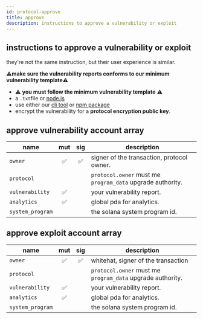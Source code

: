 ```yaml
---
id: protocol-approve
title: approve
description: instructions to approve a vulnerability or exploit
---
```


## instructions to approve a vulnerability or exploit

they're not the same instruction, but their user experience is similar.

⚠️**make sure the vulnerability reports conforms to our minimum vulnerability template**⚠️

- ⚠️ **you must follow the minimum vulnerability template** ⚠️
- a `.txt`file or [node.js]()
- use either our [cli tool]() or [npm package]()
- encrypt the vulnerability for a **protocol encryption public key**.

## approve vulnerability account array

| name             | mut | sig | description                                                |
| ---------------- | :-: | :-: | ---------------------------------------------------------- |
| `owner`          | ✅  | ✅  | signer of the transaction, protocol owner.                 |
| `protocol`       |     |     | `protocol.owner` must me `program_data` upgrade authority. |
| `vulnerability`  | ✅  |     | your vulnerability report.                                 |
| `analytics`      | ✅  |     | global pda for analytics.                                  |
| `system_program` |     |     | the solana system program id.                              |

## approve exploit account array

| name             | mut | sig | description                                                |
| ---------------- | :-: | :-: | ---------------------------------------------------------- |
| `owner`          | ✅  | ✅  | whitehat, signer of the transaction                        |
| `protocol`       |     |     | `protocol.owner` must me `program_data` upgrade authority. |
| `vulnerability`  | ✅  |     | your vulnerability report.                                 |
| `analytics`      | ✅  |     | global pda for analytics.                                  |
| `system_program` |     |     | the solana system program id.                              |
